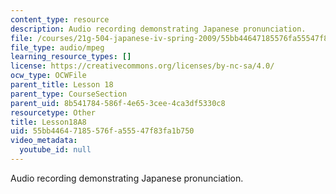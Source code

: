 ```yaml
---
content_type: resource
description: Audio recording demonstrating Japanese pronunciation.
file: /courses/21g-504-japanese-iv-spring-2009/55bb44647185576fa55547f83fa1b750_Lesson18A8.mp3
file_type: audio/mpeg
learning_resource_types: []
license: https://creativecommons.org/licenses/by-nc-sa/4.0/
ocw_type: OCWFile
parent_title: Lesson 18
parent_type: CourseSection
parent_uid: 8b541784-586f-4e65-3cee-4ca3df5330c8
resourcetype: Other
title: Lesson18A8
uid: 55bb4464-7185-576f-a555-47f83fa1b750
video_metadata:
  youtube_id: null
---
```

Audio recording demonstrating Japanese pronunciation.